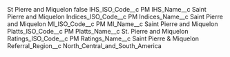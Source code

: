 <?xml version="1.0" encoding="UTF-8"?>
<CustomMetadata xmlns="http://soap.sforce.com/2006/04/metadata" xmlns:xsi="http://www.w3.org/2001/XMLSchema-instance" xmlns:xsd="http://www.w3.org/2001/XMLSchema">
    <label>St Pierre and Miquelon</label>
    <protected>false</protected>
    <values>
        <field>IHS_ISO_Code__c</field>
        <value xsi:type="xsd:string">PM</value>
    </values>
    <values>
        <field>IHS_Name__c</field>
        <value xsi:type="xsd:string">Saint Pierre and Miquelon</value>
    </values>
    <values>
        <field>Indices_ISO_Code__c</field>
        <value xsi:type="xsd:string">PM</value>
    </values>
    <values>
        <field>Indices_Name__c</field>
        <value xsi:type="xsd:string">Saint Pierre and Miquelon</value>
    </values>
    <values>
        <field>MI_ISO_Code__c</field>
        <value xsi:type="xsd:string">PM</value>
    </values>
    <values>
        <field>MI_Name__c</field>
        <value xsi:type="xsd:string">Saint Pierre and Miquelon</value>
    </values>
    <values>
        <field>Platts_ISO_Code__c</field>
        <value xsi:type="xsd:string">PM</value>
    </values>
    <values>
        <field>Platts_Name__c</field>
        <value xsi:type="xsd:string">St. Pierre and Miquelon</value>
    </values>
    <values>
        <field>Ratings_ISO_Code__c</field>
        <value xsi:type="xsd:string">PM</value>
    </values>
    <values>
        <field>Ratings_Name__c</field>
        <value xsi:type="xsd:string">Saint Pierre &amp; Miquelon</value>
    </values>
    <values>
        <field>Referral_Region__c</field>
        <value xsi:type="xsd:string">North_Central_and_South_America</value>
    </values>
</CustomMetadata>
